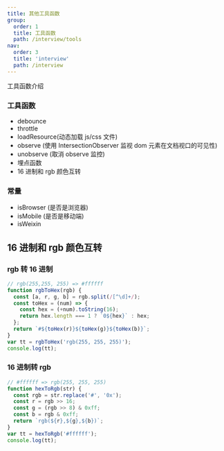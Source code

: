```yaml
---
title: 其他工具函数
group:
  order: 1
  title: 工具函数
  path: /interview/tools
nav:
  order: 3
  title: 'interview'
  path: /interview
---
```


工具函数介绍

### 工具函数

- debounce
- throttle
- loadResource(动态加载 js/css 文件)
- observe (使用 IntersectionObserver 监视 dom 元素在文档视口的可见性)
- unobserve (取消 observe 监控)
- 埋点函数
- 16 进制和 rgb 颜色互转

### 常量

- isBrowser (是否是浏览器)
- isMobile (是否是移动端)
- isWeixin

## 16 进制和 rgb 颜色互转

### rgb 转 16 进制

```js
// rgb(255,255, 255) => #ffffff
function rgbToHex(rgb) {
  const [a, r, g, b] = rgb.split(/[^\d]+/);
  const toHex = (num) => {
    const hex = (+num).toString(16);
    return hex.length === 1 ? `0${hex}` : hex;
  };
  return `#${toHex(r)}${toHex(g)}${toHex(b)}`;
}
var tt = rgbToHex('rgb(255, 255, 255)');
console.log(tt);
```

### 16 进制转 rgb

```js
// #ffffff => rgb(255, 255, 255)
function hexToRgb(str) {
  const rgb = str.replace('#', '0x');
  const r = rgb >> 16;
  const g = (rgb >> 8) & 0xff;
  const b = rgb & 0xff;
  return `rgb(${r},${g},${b})`;
}
var tt = hexToRgb('#ffffff');
console.log(tt);
```
